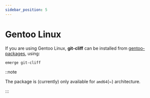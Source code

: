 ```yaml
---
sidebar_position: 5
---
```

# Gentoo Linux

If you are using Gentoo Linux, **git-cliff** can be installed from [gentoo-packages](https://packages.gentoo.org/packages/dev-vcs/git-cliff), using:

```bash
emerge git-cliff
```

::note

The package is (currently) only available for `amd64`(~) architecture.

:::
